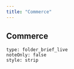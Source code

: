 ```yaml
---
title: "Commerce"
---
```

## Commerce

```ccard
type: folder_brief_live
noteOnly: false
style: strip
```